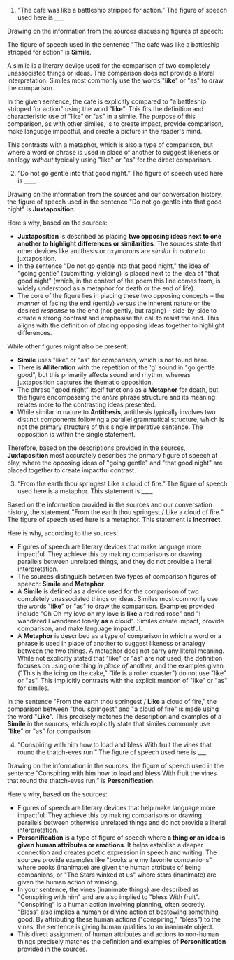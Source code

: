 

1. "The cafe was like a battleship stripped for action.” The figure of speech used here is ___.

Drawing on the information from the sources discussing figures of speech:

The figure of speech used in the sentence "The cafe was like a battleship stripped for action" is **Simile**.

A simile is a literary device used for the comparison of two completely unassociated things or ideas. This comparison does not provide a literal interpretation. Similes most commonly use the words "**like**" or "as" to draw the comparison.

In the given sentence, the cafe is explicitly compared to "a battleship stripped for action" using the word "**like**". This fits the definition and characteristic use of "like" or "as" in a simile. The purpose of this comparison, as with other similes, is to create impact, provide comparison, make language impactful, and create a picture in the reader's mind.

This contrasts with a metaphor, which is also a type of comparison, but where a word or phrase is used in place of another to suggest likeness or analogy *without* typically using "like" or "as" for the direct comparison.

2. “Do not go gentle into that good night.” The figure of speech used here is ____.

Drawing on the information from the sources and our conversation history, the figure of speech used in the sentence "Do not go gentle into that good night" is **Juxtaposition**.

Here's why, based on the sources:

*   **Juxtaposition** is described as placing **two opposing ideas next to one another to highlight differences or similarities**. The sources state that other devices like antithesis or oxymorons are *similar in nature* to juxtaposition.
*   In the sentence "Do not go gentle into that good night," the idea of "going gentle" (submitting, yielding) is placed next to the idea of "that good night" (which, in the context of the poem this line comes from, is widely understood as a metaphor for death or the end of life).
*   The core of the figure lies in placing these two opposing concepts – the *manner* of facing the end (gently) versus the inherent nature or the desired *response* to the end (not gently, but raging) – side-by-side to create a strong contrast and emphasise the call to resist the end. This aligns with the definition of placing opposing ideas together to highlight differences.

While other figures might also be present:

*   **Simile** uses "like" or "as" for comparison, which is not found here.
*   There is **Alliteration** with the repetition of the 'g' sound in "go gentle good", but this primarily affects sound and rhythm, whereas juxtaposition captures the thematic opposition.
*   The phrase "good night" itself functions as a **Metaphor** for death, but the figure encompassing the *entire* phrase structure and its meaning relates more to the contrasting ideas presented.
*   While similar in nature to **Antithesis**, antithesis typically involves two distinct components following a parallel grammatical structure, which is not the primary structure of this single imperative sentence. The opposition is within the single statement.

Therefore, based on the descriptions provided in the sources, **Juxtaposition** most accurately describes the primary figure of speech at play, where the opposing ideas of "going gentle" and "that good night" are placed together to create impactful contrast.

3. “From the earth thou springest Like a cloud of fire.” The figure of speech used here is a metaphor. This statement is ____

Based on the information provided in the sources and our conversation history, the statement "From the earth thou springest / Like a cloud of fire.” The figure of speech used here is a metaphor. This statement is **incorrect**.

Here is why, according to the sources:

*   Figures of speech are literary devices that make language more impactful. They achieve this by making comparisons or drawing parallels between unrelated things, and they do not provide a literal interpretation.
*   The sources distinguish between two types of comparison figures of speech: **Simile** and **Metaphor**.
*   A **Simile** is defined as a device used for the comparison of two completely unassociated things or ideas. Similes most commonly use the words "**like**" or "as" to draw the comparison. Examples provided include "Oh Oh my love oh my love is **like** a red red rose" and "I wandered I wandered lonely **as** a cloud". Similes create impact, provide comparison, and make language impactful.
*   A **Metaphor** is described as a type of comparison in which a word or a phrase is used in place of another to suggest likeness or analogy between the two things. A metaphor does not carry any literal meaning. While not explicitly stated that "like" or "as" are *not* used, the definition focuses on using one thing *in place of* another, and the examples given ("This is the icing on the cake," "life is a roller coaster") do not use "like" or "as". This implicitly contrasts with the explicit mention of "like" or "as" for similes.

In the sentence "From the earth thou springest / **Like** a cloud of fire," the comparison between "thou springest" and "a cloud of fire" is made using the word "**Like**". This precisely matches the description and examples of a **Simile** in the sources, which explicitly state that similes commonly use "**like**" or "as" for comparison.

4. “Conspiring with him how to load and bless 
With fruit the vines that round the thatch-eves run.” The figure of speech used here is ___.

Drawing on the information in the sources, the figure of speech used in the sentence “Conspiring with him how to load and bless With fruit the vines that round the thatch-eves run,” is **Personification**.

Here's why, based on the sources:

*   Figures of speech are literary devices that help make language more impactful. They achieve this by making comparisons or drawing parallels between otherwise unrelated things and do not provide a literal interpretation.
*   **Personification** is a type of figure of speech where **a thing or an idea is given human attributes or emotions**. It helps establish a deeper connection and creates poetic expression in speech and writing. The sources provide examples like "books are my favorite companions" where books (inanimate) are given the human attribute of being companions, or "The Stars winked at us" where stars (inanimate) are given the human action of winking.
*   In your sentence, the vines (inanimate things) are described as "Conspiring with him" and are also implied to "bless With fruit". "Conspiring" is a human action involving planning, often secretly. "Bless" also implies a human or divine action of bestowing something good. By attributing these human actions ("conspiring," "bless") to the vines, the sentence is giving human qualities to an inanimate object.
*   This direct assignment of human attributes and actions to non-human things precisely matches the definition and examples of **Personification** provided in the sources.